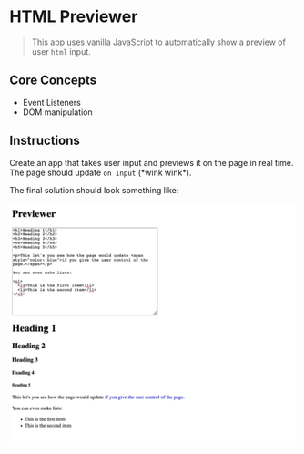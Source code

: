 # HTML Previewer

> This app uses vanilla JavaScript to automatically show a preview of user `html` input.

## Core Concepts

* Event Listeners
* DOM manipulation

## Instructions

Create an app that takes user input and previews it on the page in real time. The page should update `on input` (\*wink wink\*).

The final solution should look something like:

![Solution](images/solution.jpg)
